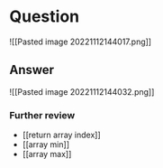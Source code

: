 # Question
![[Pasted image 20221112144017.png]]
## Answer
![[Pasted image 20221112144032.png]]


### Further review
- [[return array index]]
- [[array min]]
- [[array max]]